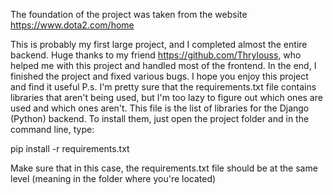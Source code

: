 The foundation of the project was taken from the website https://www.dota2.com/home

This is probably my first large project, and I completed almost the entire backend.
Huge thanks to my friend https://github.com/Thrylouss,
who helped me with this project and handled most of the frontend.
In the end, I finished the project and fixed various bugs.
I hope you enjoy this project and find it useful
P.s.
I'm pretty sure that the requirements.txt file contains libraries that aren't being used,
but I'm too lazy to figure out which ones are used and which ones aren't. 
This file is the list of libraries for the Django (Python) backend. 
To install them, just open the project folder and in the command line, type:

pip install -r requirements.txt

Make sure that in this case, the requirements.txt file should be at the same level 
(meaning in the folder where you're located)
